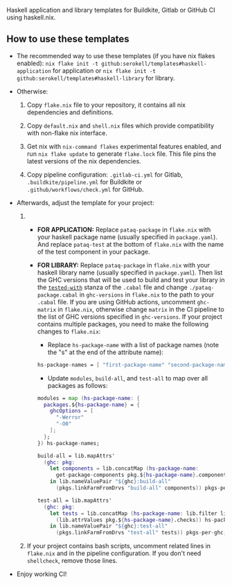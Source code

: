 Haskell application and library templates for Buildkite, Gitlab or GitHub CI using haskell.nix.
## How to use these templates

- The recommended way to use these templates (if you have nix flakes enabled): `nix flake init -t github:serokell/templates#haskell-application` for application or `nix flake init -t github:serokell/templates#haskell-library` for library.

- Otherwise:
    1. Copy `flake.nix` file to your repository, it contains all nix dependencies and definitions.

    2. Copy `default.nix` and `shell.nix` files which provide compatibility with non-flake nix interface.

    3. Get nix with `nix-command flakes` experimental features enabled, and run `nix flake update` to generate `flake.lock` file. This file pins the latest versions of the nix dependencies.

    4. Copy pipeline configuration: `.gitlab-ci.yml` for Gitlab, `.buildkite/pipeline.yml` for Buildkite or `.github/workflows/check.yml` for GitHub.

- Afterwards, adjust the template for your project:

    1.
       - **FOR APPLICATION:** Replace `pataq-package` in `flake.nix` with your haskell package name (usually specified in `package.yaml`). And replace `pataq-test` at the bottom of `flake.nix` with the name of the test component in your package.
       - **FOR LIBRARY:** Replace `pataq-package` in `flake.nix` with your haskell library name (usually specified in `package.yaml`). Then list the GHC versions that will be used to build and test your library in the [`tested-with`](https://cabal.readthedocs.io/en/3.4/cabal-package.html#pkg-field-tested-with) stanza of the `.cabal` file and change `./pataq-package.cabal` in `ghc-versions` in `flake.nix` to the path to your `.cabal` file. If you are using GitHub actions, uncomment `ghc-matrix` in `flake.nix`, otherwise change `matrix` in the CI pipeline to the list of GHC versions specified in `ghc-versions`.
    If your project contains multiple packages, you need to make the following changes to `flake.nix`:
            * Replace `hs-package-name` with a list of package names (note the "s" at the end of the attribute name):
            ```nix
            hs-package-names = [ "first-package-name" "second-package-name" ];
            ```
            * Update `modules`, `build-all`, and `test-all` to map over all packages as follows:

            ```nix
            modules = map (hs-package-name: {
              packages.${hs-package-name} = {
                ghcOptions = [
                  "-Werror"
                  "-O0"
                ];
              };
            }) hs-package-names;
            ```

            ```nix
            build-all = lib.mapAttrs'
              (ghc: pkg:
                let components = lib.concatMap (hs-package-name:
                  get-package-components pkg.${hs-package-name}.components) hs-package-names;
                in lib.nameValuePair "${ghc}:build-all"
                  (pkgs.linkFarmFromDrvs "build-all" components)) pkgs-per-ghc;
            ```

            ```nix
            test-all = lib.mapAttrs'
              (ghc: pkg:
                let tests = lib.concatMap (hs-package-name: lib.filter lib.isDerivation
                  (lib.attrValues pkg.${hs-package-name}.checks)) hs-package-names;
                in lib.nameValuePair "${ghc}:test-all"
                  (pkgs.linkFarmFromDrvs "test-all" tests)) pkgs-per-ghc;
            ```

    2. If your project contains bash scripts, uncomment related lines in `flake.nix` and in the pipeline configuration. If you don't need `shellcheck`, remove those lines.

- Enjoy working CI!
